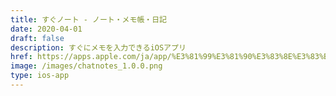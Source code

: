 ```yaml
---
title: すぐノート - ノート・メモ帳・日記
date: 2020-04-01
draft: false
description: すぐにメモを入力できるiOSアプリ
href: https://apps.apple.com/ja/app/%E3%81%99%E3%81%90%E3%83%8E%E3%83%BC%E3%83%88-%E3%83%8E%E3%83%BC%E3%83%88-%E3%83%A1%E3%83%A2%E5%B8%B3-%E6%97%A5%E8%A8%98/id1609931543
image: /images/chatnotes_1.0.0.png
type: ios-app
---
```

